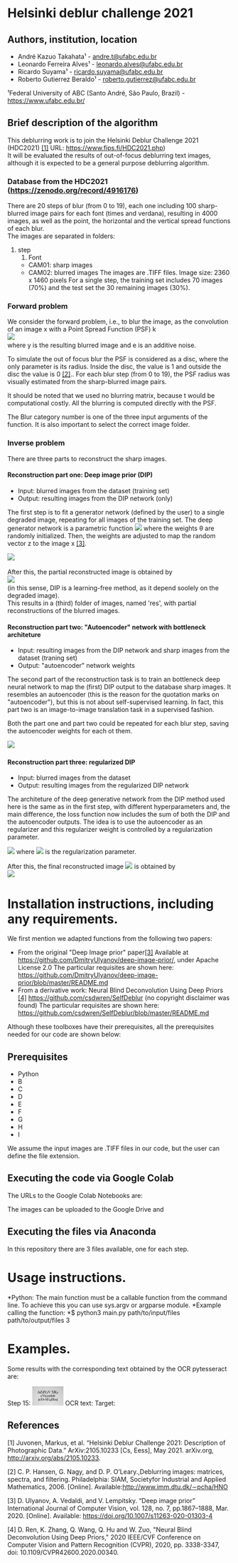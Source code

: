 # Helsinki deblur challenge 2021

## Authors, institution, location

* André Kazuo Takahata¹ - andre.t@ufabc.edu.br
* Leonardo Ferreira Alves¹ - leonardo.alves@ufabc.edu.br
* Ricardo Suyama¹ - ricardo.suyama@ufabc.edu.br
* Roberto Gutierrez Beraldo¹ - roberto.gutierrez@ufabc.edu.br

¹Federal University of ABC (Santo André, São Paulo, Brazil) - https://www.ufabc.edu.br/

## Brief description of the algorithm
This deblurring work is to join the Helsinki Deblur Challenge 2021 (HDC2021) [[1]](#1)
URL: https://www.fips.fi/HDC2021.php)  
It will be evaluated the results of out-of-focus deblurring text images, although it is expected to be a general purpose deblurring algorithm.  

### Database from the HDC2021 (https://zenodo.org/record/4916176)
There are 20 steps of blur (from 0 to 19), each one including 100 sharp-blurred image pairs for each font (times and verdana), resulting in 4000 images, as well as the point, the  horizontal and the vertical spread functions of each blur.  
The images are separated in folders:  
1. step
   1. Font
     - CAM01: sharp images
      - CAM02: blurred images
The images are .TIFF files. 
Image size: 2360 x 1460 pixels
For a single step, the training set includes 70 images (70%) and the test set the 30 remaining images (30%). 

### Forward problem
We consider the forward problem, i.e., to blur the image, as the convolution of an image x with a Point Spread Function (PSF) k  
<img src="https://render.githubusercontent.com/render/math?math=y = k*x %2B e,">  
where y is the resulting blurred image and e is an additive noise.

To simulate the out of focus blur the PSF is considered as a disc, where the only parameter is its radius. Inside the disc, the value is 1 and outside the disc the value is 0 [[2]](#2).. For each blur step (from 0 to 19), the PSF radius was visually estimated from the sharp-blurred image pairs.

It should be noted that we used no blurring matrix, because t would be computational costly. All the blurring is computed directly with the PSF.

The Blur category number is one of the three input arguments of the function. It is also important to select the correct image folder. 

### Inverse problem 
There are three parts to reconstruct the sharp images.

#### Reconstruction part one: Deep image prior (DIP)
* Input: blurred images from the dataset (training set)
* Output: resulting images from the DIP network (only)


The first step is to fit a generator network (defined by the user) to a single degraded image, repeating for all images of the training set.
The deep generator network is a parametric function <img src="https://render.githubusercontent.com/render/math?math=f_{\theta}(z)"> 
where the weights θ are  randomly initialized. Then, the weights are adjusted to map the random vector z to the image x [[3]](#3).

<img src="https://render.githubusercontent.com/render/math?math=\theta_1^* = \arg\underset{\theta_1}{\min} E (f_{\theta_1}(z), y) "> 

After this, the partial reconstructed image is obtained by  
<img src="https://render.githubusercontent.com/render/math?math=x_1^* = f_{\theta_1^*}(z) ">   
(in this sense, DIP is a learning-free method, as it depend soolely on the degraded image).    
This results in a (third) folder of images, named 'res', with partial reconstructions of the blurred images. 


#### Reconstruction part two: "Autoencoder" network with bottleneck architeture
* Input: resulting images from the DIP network and sharp images from the dataset (traning set)
* Output: "autoencoder" network weights

The second part of the reconstruction task is to train an bottleneck deep neural network to map the (first) DIP output to the database sharp images. 
It resembles an autoencoder (this is the reason for the quotation marks on "autoencoder"), but this is not about self-supervised learning. In fact, this part two is an image-to-image translation task in a supervised fashion.

Both the part one and part two could be repeated for each blur step, saving the autoencoder weights for each ot them. 

<img src="https://render.githubusercontent.com/render/math?math=\Theta^* = \arg\underset{\Theta}{\min} E (h_{\Theta}(x_1^*), y) "> 

#### Reconstruction part three: regularized DIP

* Input: blurred images from the dataset 
* Output: resulting images from the regularized DIP network 

The architeture of the deep generative network from the DIP method used here is the same as in the first step, with different hyperparameters and, the main difference, the loss function now includes the sum of both the DIP and the autoencoder outputs. The idea is to use the autoencoder as an regularizer and this regularizer weight is controlled by a  regularization parameter.   

<img src="https://render.githubusercontent.com/render/math?math=\theta_2^* = \arg\underset{\theta_2}{\min} E [(f_{\theta_2}(z), y) %2B \lambda h_{\Theta^*}(x_1^*)">   
where <img src="https://render.githubusercontent.com/render/math?math=\lambda"> is the regularization parameter.

After this, the final reconstructed image <img src="https://render.githubusercontent.com/render/math?math=x_2^*"> is obtained by   
<img src="https://render.githubusercontent.com/render/math?math=x_2^* = f_{\theta_2^*}(z) ">  

# Installation instructions, including any requirements.

We first mention we adapted functions from the following two papers:
* From the original "Deep Image prior" paper[[3]](#3)
Available at https://github.com/DmitryUlyanov/deep-image-prior/, under Apache License 2.0
The particular requisites are shown here: https://github.com/DmitryUlyanov/deep-image-prior/blob/master/README.md
* From a derivative work: Neural Blind Deconvolution Using Deep Priors [[4]](#4)
https://github.com/csdwren/SelfDeblur (no copyright disclaimer was found)
The particular requisites are shown here: https://github.com/csdwren/SelfDeblur/blob/master/README.md

Although these toolboxes have their prerequisites, all the prerequisites needed for our code are shown below:

## Prerequisites
* Python
* B
* C
* D
* E
* F
* G
* H
* I



We assume the input images are .TIFF files in our code, but the user can define the file extension.



## Executing the code via Google Colab
The URLs to the Google Colab Notebooks are:

The images can be uploaded to the Google Drive and 

## Executing the files via Anaconda

In this repository there are 3 files available, one for each step.





# Usage instructions.
*Python: The main function must be a callable function from the command line. To achieve this you can use sys.argv or argparse module.
*Example calling the function:
*$ python3 main.py path/to/input/files path/to/output/files 3


# Examples.
Some results with the corresponding text obtained by the OCR pytesseract are:


Step 15:
<img src="focusStep_3_timesR_size_30_sample_0001.jpg" width="70">
OCR text:
Target:





## References
<a id="1">[1]</a> 
Juvonen, Markus, et al. “Helsinki Deblur Challenge 2021: Description of Photographic Data.” ArXiv:2105.10233 [Cs, Eess], May 2021. arXiv.org, http://arxiv.org/abs/2105.10233.

<a id="2">[2]</a> 
C.   P.   Hansen,   G.   Nagy,   and   D.   P.   O’Leary.,Deblurring   images:   matrices,   spectra,   and   filtering. Philadelphia:   SIAM,   Societyfor  Industrial  and  Applied  Mathematics,  2006.  [Online].  Available:http://www.imm.dtu.dk/∼pcha/HNO

<a id="3">[3]</a> 
D. Ulyanov, A. Vedaldi, and V. Lempitsky.
“Deep image prior” International Journal of Computer Vision, vol. 128, no. 7, pp.1867–1888, Mar. 2020. [Online]. Available: https://doi.org/10.1007/s11263-020-01303-4

<a id="4">[4]</a> 
D. Ren, K. Zhang, Q. Wang, Q. Hu and W. Zuo, "Neural Blind Deconvolution Using Deep Priors," 2020 IEEE/CVF Conference on Computer Vision and Pattern Recognition (CVPR), 2020, pp. 3338-3347, doi: 10.1109/CVPR42600.2020.00340.



